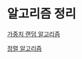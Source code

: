 # 알고리즘 정리


[가중치 랜덤 알고리즘](https://github.com/russell-seo/Algorithm/blob/main/random.md)

[정렬 알고리즘]()
